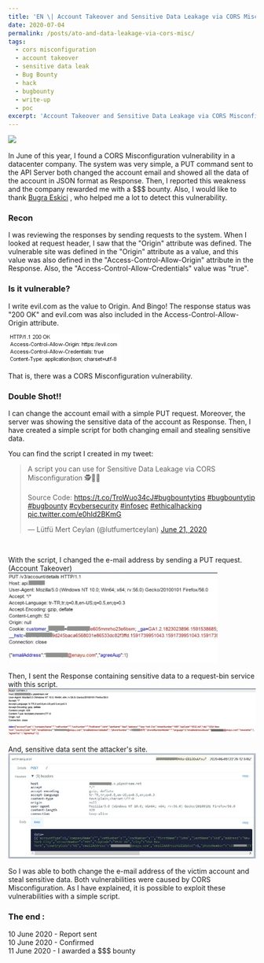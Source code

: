 ```yaml
---
title: 'EN \| Account Takeover and Sensitive Data Leakage via CORS Misconfiguration'
date: 2020-07-04
permalink: /posts/ato-and-data-leakage-via-cors-misc/
tags:
  - cors misconfiguration
  - account takeover
  - sensitive data leak
  - Bug Bounty
  - hack
  - bugbounty
  - write-up
  - poc
excerpt: 'Account Takeover and Sensitive Data Leakage via CORS Misconfiguration'
---
```


<img src="https://portswigger.net/web-security/images/attack-on-cors.svg"><br>

In June of this year, I found a CORS Misconfiguration vulnerability in a datacenter company. The system was very simple, a PUT command sent to the API Server
both changed the account email and showed all the data of the account in JSON format as Response. Then, I reported this weakness and the company rewarded me 
with a $$$ bounty. Also, I would like to thank <a href="https://twitter.com/bugraeskici">Bugra Eskici</a> , who helped me a lot to detect this vulnerability.

### Recon
I was reviewing the responses by sending requests to the system. When I looked at request header, I saw that the "Origin" attribute was defined.
The vulnerable site was defined in the "Origin" attribute as a value, and this value was also defined in the "Access-Control-Allow-Origin" attribute in the Response.
Also, the "Access-Control-Allow-Credentials" value was "true".

### Is it vulnerable?
I write evil.com as the value to Origin. And Bingo! The response status was "200 OK" and evil.com was also included in the Access-Control-Allow-Origin attribute.<br>

<img src="/images/corsheader.png"><br>

That is, there was a CORS Misconfiguration vulnerability.

### Double Shot!!
I can change the account email with a simple PUT request. Moreover, the server was showing the sensitive data of the account as Response. Then, I have created a simple
script for both changing email and stealing sensitive data.

You can find the script I created in my tweet:
<blockquote class="twitter-tweet"><p lang="en" dir="ltr">A script you can use for Sensitive Data Leakage via CORS Misconfiguration 🕵️🧙‍♂️<br><br>Source Code: <a href="https://t.co/TroWuo34cJ">https://t.co/TroWuo34cJ</a><a href="https://twitter.com/hashtag/bugbountytips?src=hash&amp;ref_src=twsrc%5Etfw">#bugbountytips</a> <a href="https://twitter.com/hashtag/bugbountytip?src=hash&amp;ref_src=twsrc%5Etfw">#bugbountytip</a> <a href="https://twitter.com/hashtag/bugbounty?src=hash&amp;ref_src=twsrc%5Etfw">#bugbounty</a> <a href="https://twitter.com/hashtag/cybersecurity?src=hash&amp;ref_src=twsrc%5Etfw">#cybersecurity</a> <a href="https://twitter.com/hashtag/infosec?src=hash&amp;ref_src=twsrc%5Etfw">#infosec</a> <a href="https://twitter.com/hashtag/ethicalhacking?src=hash&amp;ref_src=twsrc%5Etfw">#ethicalhacking</a> <a href="https://t.co/e0hId2BKmG">pic.twitter.com/e0hId2BKmG</a></p>&mdash; Lütfü Mert Ceylan (@lutfumertceylan) <a href="https://twitter.com/lutfumertceylan/status/1274829687177515011?ref_src=twsrc%5Etfw">June 21, 2020</a></blockquote> <script async src="https://platform.twitter.com/widgets.js" charset="utf-8"></script><br>

With the script, I changed the e-mail address by sending a PUT request. (Account Takeover)
<img src="/images/putreqcors.jpg"><br>

Then, I sent the Response containing sensitive data to a request-bin service with this script.
<img src="/images/respcors.jpg"><br>

And, sensitive data sent the attacker's site.
<img src="/images/sensdatacors.jpg"><br>

So I was able to both change the e-mail address of the victim account and steal sensitive data. Both vulnerabilities were caused by CORS Misconfiguration.
As I have explained, it is possible to exploit these vulnerabilities with a simple script.

### The end :

10 June 2020 - Report sent<br>
10 June 2020 - Confirmed <br>
11 June 2020 - I awarded a $$$ bounty<br>
